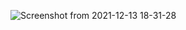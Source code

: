 ![Screenshot from 2021-12-13 18-31-28](https://user-images.githubusercontent.com/69672043/145817426-f497b8b2-3f6a-48d9-97e6-bef035b7ac13.png)

